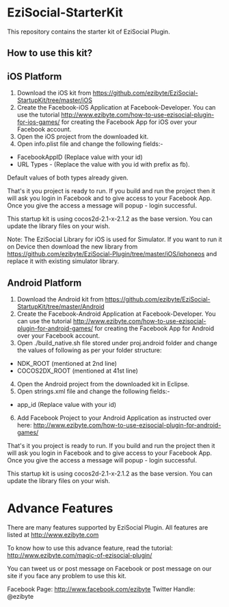 EziSocial-StarterKit
====================

This repository contains the starter kit of EziSocial Plugin. 

How to use this kit?
--------------------


iOS Platform
------------

1. Download the iOS kit from https://github.com/ezibyte/EziSocial-StartupKit/tree/master/iOS
2. Create the Facebook-iOS Application at Facebook-Developer. You can use the tutorial http://www.ezibyte.com/how-to-use-ezisocial-plugin-for-ios-games/ for creating the Facebook App for iOS over your Facebook account.
3. Open the iOS project from the downloaded kit.
4. Open info.plist file and change the following fields:-
- FacebookAppID (Replace value with your id)
- URL Types - (Replace the value with you id with prefix as fb).

Default values of both types already given.

That's it you project is ready to run. If you build and run the project then it will ask you login in Facebook and to give access to your Facebook App. Once you give the access a message will popup - login successful.

This startup kit is using cocos2d-2.1-x-2.1.2 as the base version. You can update the library files on your wish.

Note: The EziSocial Library for iOS is used for Simulator. If you want to run it on Device then download the new library from https://github.com/ezibyte/EziSocial-Plugin/tree/master/iOS/iphoneos and replace it with existing simulator library.

Android Platform
----------------

1. Download the Android kit from https://github.com/ezibyte/EziSocial-StartupKit/tree/master/Android
2. Create the Facebook-Android Application at Facebook-Developer. You can use the tutorial http://www.ezibyte.com/how-to-use-ezisocial-plugin-for-android-games/ for creating the Facebook App for Android over your Facebook account.
3. Open ./build_native.sh file stored under proj.android folder and change the values of following as per your folder structure:
- NDK_ROOT (mentioned at 2nd line)
- COCOS2DX_ROOT (mentioned at 41st line)

4. Open the Android project from the downloaded kit in Eclipse.
5. Open strings.xml file and change the following fields:-
- app_id (Replace value with your id)

6. Add Facebook Project to your Android Application as instructed over here: http://www.ezibyte.com/how-to-use-ezisocial-plugin-for-android-games/


That's it you project is ready to run. If you build and run the project then it will ask you login in Facebook and to give access to your Facebook App. Once you give the access a message will popup - login successful.

This startup kit is using cocos2d-2.1-x-2.1.2 as the base version. You can update the library files on your wish.


Advance Features
================

There are many features supported by EziSocial Plugin. All features are listed at http://www.ezibyte.com 

To know how to use this advance feature, read the tutorial: http://www.ezibyte.com/magic-of-ezisocial-plugin/

You can tweet us or post message on Facebook or post message on our site if you face any problem to use this kit.

Facebook Page: http://www.facebook.com/ezibyte
Twitter Handle: @ezibyte
